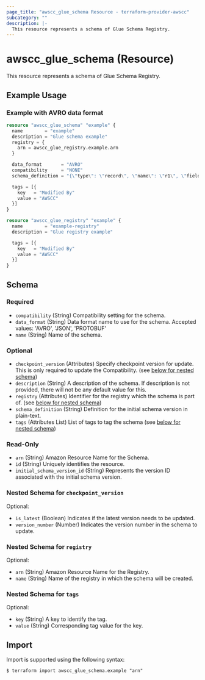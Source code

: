 ```yaml
---
page_title: "awscc_glue_schema Resource - terraform-provider-awscc"
subcategory: ""
description: |-
  This resource represents a schema of Glue Schema Registry.
---
```


# awscc_glue_schema (Resource)

This resource represents a schema of Glue Schema Registry.

## Example Usage

### Example with AVRO data format

```terraform
resource "awscc_glue_schema" "example" {
  name        = "example"
  description = "Glue schema example"
  registry = {
    arn = awscc_glue_registry.example.arn
  }

  data_format       = "AVRO"
  compatibility     = "NONE"
  schema_definition = "{\"type\": \"record\", \"name\": \"r1\", \"fields\": [ {\"name\": \"f1\", \"type\": \"int\"}, {\"name\": \"f2\", \"type\": \"string\"} ]}"

  tags = [{
    key   = "Modified By"
    value = "AWSCC"
  }]
}

resource "awscc_glue_registry" "example" {
  name        = "example-registry"
  description = "Glue registry example"

  tags = [{
    key   = "Modified By"
    value = "AWSCC"
  }]
}
```

<!-- schema generated by tfplugindocs -->
## Schema

### Required

- `compatibility` (String) Compatibility setting for the schema.
- `data_format` (String) Data format name to use for the schema. Accepted values: 'AVRO', 'JSON', 'PROTOBUF'
- `name` (String) Name of the schema.

### Optional

- `checkpoint_version` (Attributes) Specify checkpoint version for update. This is only required to update the Compatibility. (see [below for nested schema](#nestedatt--checkpoint_version))
- `description` (String) A description of the schema. If description is not provided, there will not be any default value for this.
- `registry` (Attributes) Identifier for the registry which the schema is part of. (see [below for nested schema](#nestedatt--registry))
- `schema_definition` (String) Definition for the initial schema version in plain-text.
- `tags` (Attributes List) List of tags to tag the schema (see [below for nested schema](#nestedatt--tags))

### Read-Only

- `arn` (String) Amazon Resource Name for the Schema.
- `id` (String) Uniquely identifies the resource.
- `initial_schema_version_id` (String) Represents the version ID associated with the initial schema version.

<a id="nestedatt--checkpoint_version"></a>
### Nested Schema for `checkpoint_version`

Optional:

- `is_latest` (Boolean) Indicates if the latest version needs to be updated.
- `version_number` (Number) Indicates the version number in the schema to update.


<a id="nestedatt--registry"></a>
### Nested Schema for `registry`

Optional:

- `arn` (String) Amazon Resource Name for the Registry.
- `name` (String) Name of the registry in which the schema will be created.


<a id="nestedatt--tags"></a>
### Nested Schema for `tags`

Optional:

- `key` (String) A key to identify the tag.
- `value` (String) Corresponding tag value for the key.

## Import

Import is supported using the following syntax:

```shell
$ terraform import awscc_glue_schema.example "arn"
```